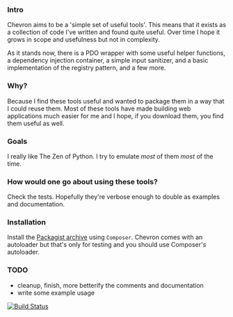 ### Intro ###

Chevron aims to be a 'simple set of useful tools'. This means that it
exists as a collection of code I've written and found quite useful. Over
time I hope it grows in scope and usefulness but not in complexity.

As it stands now, there is a PDO wrapper with some useful helper
functions, a dependency injection container, a simple input sanitizer,
and a basic implementation of the registry pattern, and a few more.

### Why? ###

Because I find these tools useful and wanted to package them in a way
that I could reuse them. Most of these tools have made building web
applications much easier for me and I hope, if you download them, you
find them useful as well.

### Goals ###

I really like The Zen of Python. I try to emulate *most* of them *most*
of the time.

### How would one go about using these tools? ###

Check the tests. Hopefully they're verbose enough to double as examples
and documentation.

### Installation ###

Install the [Packagist archive](https://packagist.org/packages/chevron/chevron)
using `Composer`. Chevron comes with an autoloader but that's only for
testing and you should use Composer's autoloader.

### TODO ###

  - cleanup, finish, more betterify the comments and documentation
  - write some example usage

[![Build Status](https://travis-ci.org/henderjon/chevron.png)](https://travis-ci.org/henderjon/chevron)


